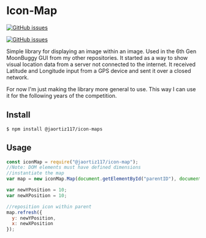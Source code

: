 # Icon-Map

[![GitHub issues](https://img.shields.io/github/issues/jaortiz117/icon-map.svg)](https://github.com/jaortiz117/icon-map/issues)

[![GitHub issues](https://img.shields.io/npm/v/@jaortiz117/icon-map.svg)](https://github.com/jaortiz117/icon-map/issues)

Simple library for displaying an image within an image. Used in the 6th Gen MoonBuggy GUI from my other repositories. It started as a way to show visual location data from a server not connected to the internet. It received Latitude and Longitude input from a GPS device and sent it over a closed network.


For now I'm just making the library more general to use. This way I can use it for the following years of the competition.

## Install

```
$ npm install @jaortiz117/icon-maps
```

## Usage

```js
const iconMap = require("@jaortiz117/icon-map");
//Note: DOM elements must have defined dimensions
//instantiate the map
var map = new iconMap.Map(document.getElementById("parentID"), document.getElementById("iconID"));

var newYPosition = 10;
var newXPosition = 10;

//reposition icon within parent
map.refresh({
  y: newYPosition,
  x: newXPosition
});

```
